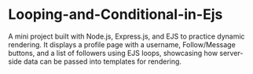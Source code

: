 # Looping-and-Conditional-in-Ejs
A mini project built with Node.js, Express.js, and EJS to practice dynamic rendering. It displays a profile page with a username, Follow/Message buttons, and a list of followers using EJS loops, showcasing how server-side data can be passed into templates for rendering.
